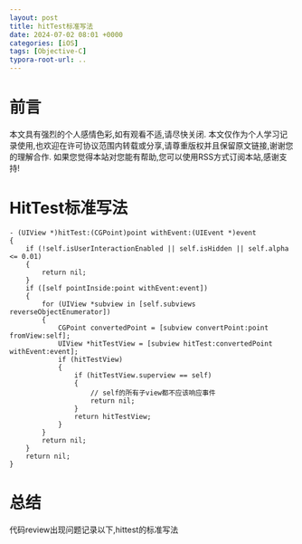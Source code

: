 ```yaml
---
layout: post
title: hitTest标准写法
date: 2024-07-02 08:01 +0000
categories: [iOS]
tags: [Objective-C]
typora-root-url: ..
---
```


# 前言

本文具有强烈的个人感情色彩,如有观看不适,请尽快关闭. 本文仅作为个人学习记录使用,也欢迎在许可协议范围内转载或分享,请尊重版权并且保留原文链接,谢谢您的理解合作. 如果您觉得本站对您能有帮助,您可以使用RSS方式订阅本站,感谢支持!

# HitTest标准写法


``` objc
- (UIView *)hitTest:(CGPoint)point withEvent:(UIEvent *)event
{
    if (!self.isUserInteractionEnabled || self.isHidden || self.alpha <= 0.01)
    {
        return nil;
    }
    if ([self pointInside:point withEvent:event])
    {
        for (UIView *subview in [self.subviews reverseObjectEnumerator])
        {
            CGPoint convertedPoint = [subview convertPoint:point fromView:self];
            UIView *hitTestView = [subview hitTest:convertedPoint withEvent:event];
            if (hitTestView)
            {
                if (hitTestView.superview == self)
                {
                    // self的所有子view都不应该响应事件
                    return nil;
                }
                return hitTestView;
            }
        }
        return nil;
    }
    return nil;
}
```

# 总结

代码review出现问题记录以下,hittest的标准写法